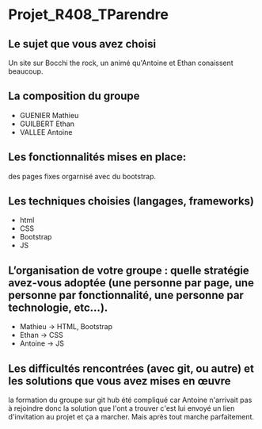 # Projet_R408_TParendre

## Le sujet que vous avez choisi

Un site sur Bocchi the rock, un animé qu'Antoine et Ethan conaissent beaucoup.

## La composition du groupe 

- GUENIER Mathieu
- GUILBERT Ethan
- VALLEE Antoine

## Les fonctionnalités mises en place:

des pages fixes orgarnisé avec du bootstrap.
  
## Les techniques choisies (langages, frameworks)

- html
- CSS
- Bootstrap
- JS

## L’organisation de votre groupe : quelle stratégie avez-vous adoptée (une personne par page, une personne par fonctionnalité, une personne par technologie, etc…).

- Mathieu -> HTML, Bootstrap
- Ethan -> CSS
- Antoine -> JS

## Les difficultés rencontrées (avec git, ou autre) et les solutions que vous avez mises en œuvre

la formation du groupe sur git hub été compliqué car Antoine n'arrivait pas à rejoindre donc la solution que l'ont a trouver c'est lui envoyé un lien d'invitation au projet et ça a marcher.
Mais après tout marche parfaitement.
